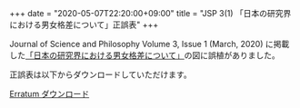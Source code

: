 +++
date = "2020-05-07T22:20:00+09:00"
title = "JSP 3(1) 「日本の研究界における男女格差について」正誤表"
+++

Journal of Science and Philosophy Volume 3, Issue 1 (March, 2020) に掲載した[「日本の研究界における男女格差について」](/jsp_contents/jsp_3_1)の図に誤植がありました。

正誤表は以下からダウンロードしていただけます。

<a href="/pdf/jsp/3/1/3erratum_1_01_Toyoizumi.pdf" class="btn btn-action" onclick="ga('send', 'pageview', '/pdf/jsp/3/1/3erratum_1_01_Toyoizumi.pdf')">Erratum ダウンロード</a>
